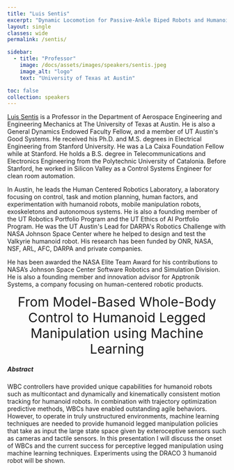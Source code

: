 ```yaml
---
title: "Luis Sentis"
excerpt: "Dynamic Locomotion for Passive-Ankle Biped Robots and Humanoids Using Whole-Body Locomotion Control"
layout: single 
classes: wide
permalink: /sentis/

sidebar:
  - title: "Professor"
    image: /docs/assets/images/speakers/sentis.jpeg 
    image_alt: "logo"
    text: "University of Texas at Austin"

toc: false 
collection: speakers
---
```

[Luis Sentis](https://www.ae.utexas.edu/people/faculty/faculty-directory/sentis) is a Professor in the Department of Aerospace Engineering and Engineering Mechanics at The University of Texas at Austin. He is also a General Dynamics Endowed Faculty Fellow, and a member of UT Austin's Good Systems. He received his Ph.D. and M.S. degrees in Electrical Engineering from Stanford University. He was a La Caixa Foundation Fellow while at Stanford. He holds a B.S. degree in Telecommunications and Electronics Engineering from the Polytechnic University of Catalonia. Before Stanford, he worked in Silicon Valley as a Control Systems Engineer for clean room automation.

In Austin, he leads the Human Centered Robotics Laboratory, a laboratory focusing on control, task and motion planning, human factors, and experimentation with humanoid robots, mobile manipulation robots, exoskeletons and autonomous systems. He is also a founding member of the UT Robotics Portfolio Program and the UT Ethics of AI Portfolio Program. He was the UT Austin's Lead for DARPA's Robotics Challenge with NASA Johnson Space Center where he helped to design and test the Valkyrie humanoid robot. His research has been funded by ONR, NASA, NSF, ARL, AFC, DARPA and private companies.

He has been awarded the NASA Elite Team Award for his contributions to NASA’s Johnson Space Center Software Robotics and Simulation Division. He is also a founding member and innovation advisor for Apptronik Systems, a company focusing on human-centered robotic products.

<center style="font-size:30px">
From Model-Based Whole-Body Control to Humanoid Legged Manipulation using Machine Learning
</center>



##### Abstract

WBC controllers have provided unique capabilities for humanoid robots such as multicontact and dynamically and kinematically consistent motion tracking for humanoid robots. In combination with trajectory optimization predictive methods, WBCs have enabled outstanding agile behaviors. However, to operate in truly unstructured environments, machine learning techniques are needed to provide humanoid legged manipulation policies that take as input the large state space given by exteroceptive sensors such as cameras and tactile sensors. In this presentation I will discuss the onset of WBCs and the current success for perceptive legged manipulation using machine learning techniques. Experiments using the DRACO 3 humanoid robot will be shown. 


